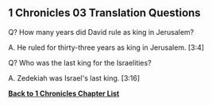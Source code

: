 ## 1 Chronicles 03 Translation Questions ##

Q? How many years did David rule as king in Jerusalem?

A. He ruled for thirty-three years as king in Jerusalem. [3:4]

Q? Who was the last king for the Israelities?

A. Zedekiah was Israel's last king. [3:16]

__[Back to 1 Chronicles Chapter List](./)__

